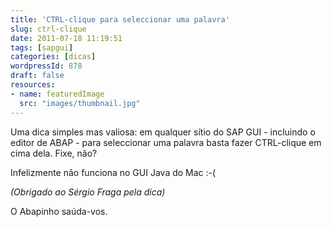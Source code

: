 ```yaml
---
title: 'CTRL-clique para seleccionar uma palavra'
slug: ctrl-clique
date: 2011-07-18 11:19:51
tags: [sapgui]
categories: [dicas]
wordpressId: 878
draft: false
resources:
- name: featuredImage
  src: "images/thumbnail.jpg"
---
```

Uma dica simples mas valiosa: em qualquer sítio do SAP GUI - incluindo o editor de ABAP - para seleccionar uma palavra basta fazer CTRL-clique em cima dela. Fixe, não?

Infelizmente não funciona no GUI Java do Mac :-(

_(Obrigado ao Sérgio Fraga pela dica)_

O Abapinho saúda-vos.
